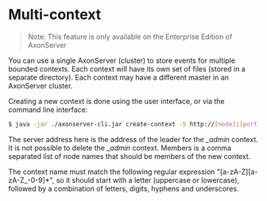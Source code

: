 # Multi-context

> Note: This feature is only available on the Enterprise Edition of AxonServer

You can use a single AxonServer \(cluster\) to store events for multiple bounded contexts. Each context will have its own set of files \(stored in a separate directory\). Each context may have a different master in an AxonServer cluster.

Creating a new context is done using the user interface, or via the command line interface:

```bash
$ java -jar ./axonserver-cli.jar create-context -S http://[node]:[port] -c [context-name] -n [members]
```

The server address here is the address of the leader for the _\_admin_ context. It is not possible to delete the _\_admin_ context. Members is a comma separated list of node names that should be members of the new context.

The context name must match the following regular expression "\[a-zA-Z\]\[a-zA-Z\_-0-9\]\*", so it should start with a letter \(uppercase or lowercase\), followed by a combination of letters, digits, hyphens and underscores.

